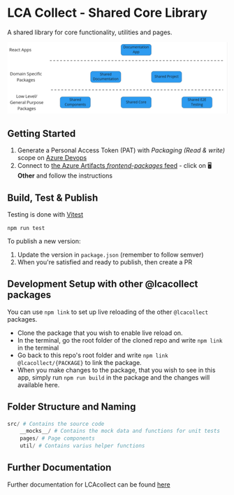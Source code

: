 # LCA Collect - Shared Core Library

A shared library for core functionality, utilities and pages.

![LCA Collect Dependencies](./dependencies.png)

## Getting Started

1. Generate a Personal Access Token (PAT) with _Packaging (Read & write)_ scope on [Azure Devops](https://dev.azure.com/arkitema/_usersSettings/tokens)
2. Connect to [the Azure Artifacts _frontend-packages_ feed](https://dev.azure.com/arkitema/lca-platform/_artifacts/feed/frontend-packages/connect/npm) - click on 🖥**Other** and follow the instructions

## Build, Test & Publish

Testing is done with [Vitest](https://vitest.dev/)

```shell
npm run test
```

To publish a new version:

1. Update the version in `package.json` (remember to follow semver)
2. When you're satisfied and ready to publish, then create a PR

## Development Setup with other @lcacollect packages

You can use `npm link` to set up live reloading of the other `@lcacollect` packages.

- Clone the package that you wish to enable live reload on.
- In the terminal, go the root folder of the cloned repo and write `npm link` in the terminal
- Go back to this repo's root folder and write `npm link @lcacollect/{PACKAGE}` to link the package.
- When you make changes to the package, that you wish to see in this app, simply run `npm run build` in the package and
  the changes will available here.

## Folder Structure and Naming
```python
src/ # Contains the source code
    __mocks__/ # Contains the mock data and functions for unit tests
    pages/ # Page components
    util/ # Contains varius helper functions
```

## Further Documentation

Further documentation for LCAcollect can be found [here](https://github.com/lcacollect/.github/blob/main/wiki/README.md)
